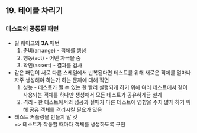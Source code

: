 ## 19. 테이블 차리기
   
### 테스트의 공통된 패턴
- 빌 웨이크의 **3A** 패턴
  1. 준비(arrange) - 객체를 생성
  2. 행동(act) - 어떤 자극을 줌
  3. 확인(assert) - 결과를 검사
- 같은 패턴이 서로 다른 스케일에서 반복된다면 테스트를 위해 새로운 객체를 얼마나 자주 생성해야 하는가 하는 문제에 대해 직면
  1. 성능 - 테스트가 될 수 있는 한 빨리 실행되게 하기 위해 여러 테스트에서 같이 사용되는 객체를 하나만 생성해서 모든 테스트가 공유하게끔 설계
  2. 격리 - 한 테스트에서의 성공과 실패가 다른 테스트에 영향을 주지 않게 하기 위해 공유 객체를 격리시킬 필요가 있음
- 테스트 커플링을 만들지 말 것  
  => 테스트가 작동할 때마다 객체를 생성하도록 구현
